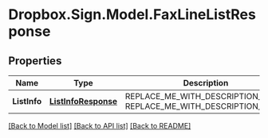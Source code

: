 # Dropbox.Sign.Model.FaxLineListResponse

## Properties

Name | Type | Description | Notes
------------ | ------------- | ------------- | -------------
**ListInfo** | [**ListInfoResponse**](ListInfoResponse.md) | REPLACE_ME_WITH_DESCRIPTION_BEGIN  REPLACE_ME_WITH_DESCRIPTION_END | [optional] **FaxLines** | [**List&lt;FaxLineResponseFaxLine&gt;**](FaxLineResponseFaxLine.md) | REPLACE_ME_WITH_DESCRIPTION_BEGIN  REPLACE_ME_WITH_DESCRIPTION_END | [optional] **Warnings** | [**WarningResponse**](WarningResponse.md) | REPLACE_ME_WITH_DESCRIPTION_BEGIN  REPLACE_ME_WITH_DESCRIPTION_END | [optional] 

[[Back to Model list]](../README.md#documentation-for-models) [[Back to API list]](../README.md#documentation-for-api-endpoints) [[Back to README]](../README.md)

